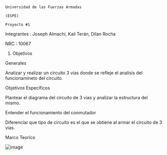                                                                         Universidad de las Fuerzas Armadas 
                                                                                      (ESPE)
                                                                                    Proyecto #1
Integrantes : Joseph Almachi, Kail Terán, Dilan Rocha

NRC : 10067

1. Objetivos

  Generales
  
Analizar y realizar un circuito 3 vias donde se refleje el analisis del funcionamineto del circuito.

Objetivos Especificos

Plantear el diagrama del circuito de 3 vias y analizar la estructura del mismo.

Entender el funcionamiento del conmutador 

Diferenciar que tipo de circuito es el que se obtiene al armar el circuito de 3 vias.

Marco Teoríco 
 
 ![image](https://user-images.githubusercontent.com/86561660/212775258-98c93f92-2c0c-4ef2-989b-722e402fa834.png)
